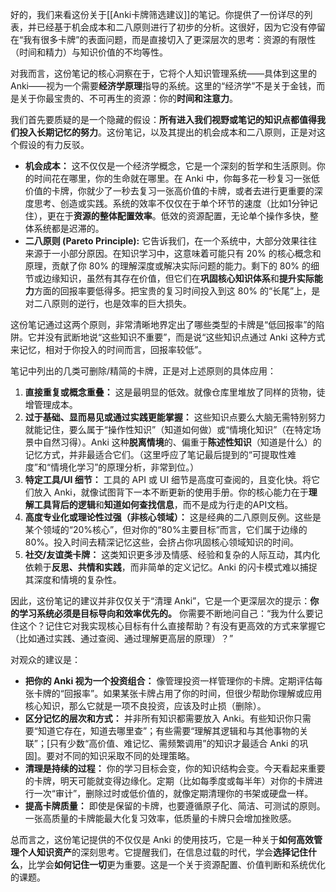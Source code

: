 好的，我们来看这份关于[[Anki卡牌筛选建议]]的笔记。你提供了一份详尽的列表，并已经基于机会成本和二八原则进行了初步的分析。这很好，因为它没有停留在“我有很多卡牌”的表面问题，而是直接切入了更深层次的思考：资源的有限性（时间和精力）与知识价值的不均等性。

对我而言，这份笔记的核心洞察在于，它将个人知识管理系统——具体到这里的 Anki——视为一个需要**经济学原理**指导的系统。这里的“经济学”不是关于金钱，而是关于你最宝贵的、不可再生的资源：你的**时间和注意力**。

我们首先要质疑的是一个隐藏的假设：**所有进入我们视野或笔记的知识点都值得我们投入长期记忆的努力**。这份笔记，以及其提出的机会成本和二八原则，正是对这个假设的有力反驳。

*   **机会成本：** 这不仅仅是一个经济学概念，它是一个深刻的哲学和生活原则。你的时间花在哪里，你的生命就在哪里。在 Anki 中，你每多花一秒复习一张低价值的卡牌，你就少了一秒去复习一张高价值的卡牌，或者去进行更重要的深度思考、创造或实践。系统的效率不仅仅在于单个环节的速度（比如1分钟记住），更在于**资源的整体配置效率**。低效的资源配置，无论单个操作多快，整体系统都是迟滞的。
*   **二八原则 (Pareto Principle):** 它告诉我们，在一个系统中，大部分效果往往来源于一小部分原因。在知识学习中，这意味着可能只有 20% 的核心概念和原理，贡献了你 80% 的理解深度或解决实际问题的能力。剩下的 80% 的细节或边缘知识，虽然有其存在价值，但它们在**巩固核心知识体系**和**提升实际能力**方面的回报率要低得多。把宝贵的复习时间投入到这 80% 的“长尾”上，是对二八原则的逆行，也是效率的巨大损失。

这份笔记通过这两个原则，非常清晰地界定出了哪些类型的卡牌是“低回报率”的陷阱。它并没有武断地说“这些知识不重要”，而是说“这些知识点通过 Anki 这种方式来记忆，相对于你投入的时间而言，回报率较低”。

笔记中列出的几类可删除/精简的卡牌，正是对上述原则的具体应用：

1.  **直接重复或概念重叠：** 这是最明显的低效。就像仓库里堆放了同样的货物，徒增管理成本。
2.  **过于基础、显而易见或通过实践更能掌握：** 这些知识点要么大脑无需特别努力就能记住，要么属于“操作性知识”（知道如何做）或“情境化知识”（在特定场景中自然习得）。Anki 这种**脱离情境**的、偏重于**陈述性知识**（知道是什么）的记忆方式，并非最适合它们。（这里呼应了笔记最后提到的“可提取性难度”和“情境化学习”的原理分析，非常到位。）
3.  **特定工具/UI 细节：** 工具的 API 或 UI 细节是高度可查阅的，且变化快。将它们放入 Anki，就像试图背下一本不断更新的使用手册。你的核心能力在于**理解工具背后的逻辑**和**知道如何查找信息**，而不是成为行走的API文档。
4.  **高度专业化或理论性过强（非核心领域）：** 这是经典的二八原则反例。这些是某个领域的“20%核心”，但对你的“80%主要目标”而言，它们属于边缘的 80%。投入时间去精深记忆这些，会挤占你巩固核心领域知识的时间。
5.  **社交/友谊类卡牌：** 这类知识更多涉及情感、经验和复杂的人际互动，其内化依赖于**反思、共情和实践**，而非简单的定义记忆。Anki 的闪卡模式难以捕捉其深度和情境的复杂性。

因此，这份笔记的建议并非仅仅关于“清理 Anki”，它是一个更深层次的提示：**你的学习系统必须是目标导向和效率优先的。** 你需要不断地问自己：“我为什么要记住这个？记住它对我实现核心目标有什么直接帮助？有没有更高效的方式来掌握它（比如通过实践、通过查阅、通过理解更高层的原理）？”

对观众的建议是：

*   **把你的 Anki 视为一个投资组合：** 像管理投资一样管理你的卡牌。定期评估每张卡牌的“回报率”。如果某张卡牌占用了你的时间，但很少帮助你理解或应用核心知识，那么它就是一项不良投资，应该及时止损（删除）。
*   **区分记忆的层次和方式：** 并非所有知识都需要放入 Anki。有些知识你只需要“知道它存在，知道去哪里查”；有些需要“理解其逻辑和与其他事物的关联”；[只有少数“高价值、难记忆、需频繁调用”的知识才最适合 Anki 的巩固]。要对不同的知识采取不同的处理策略。
*   **清理是持续的过程：** 你的学习目标会变，你的知识结构会变。今天看起来重要的卡牌，明天可能就变得边缘化。定期（比如每季度或每半年）对你的卡牌进行一次“审计”，删除过时或低价值的，就像定期清理你的书架或硬盘一样。
*   **提高卡牌质量：** 即使是保留的卡牌，也要遵循原子化、简洁、可测试的原则。一张高质量的卡牌能最大化复习效率，低质量的卡牌只会增加挫败感。

总而言之，这份笔记提供的不仅仅是 Anki 的使用技巧，它是一种关于**如何高效管理个人知识资产**的深刻思考。它提醒我们，在信息过载的时代，学会**选择记住什么**，比学会**如何记住一切**更为重要。这是一个关于资源配置、价值判断和系统优化的课题。